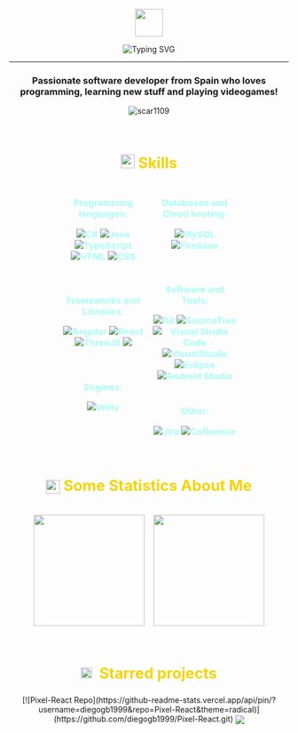 <p align="center"><picture align="center"><img align="center" src = "https://github.com/7oSkaaa/7oSkaaa/blob/main/Images/about_me.gif?raw=true" width = 50px></picture></p>
<p align="center"><img  src="https://readme-typing-svg.demolab.com?font=Fira+Code&weight=900&size=30&pause=1000&color=F7D300&center=true&width=435&lines=Hi!%F0%9F%91%8B+I'm+Diego" alt="Typing SVG" /></p>
<hr>
<h3 align="center">Passionate software developer from Spain who loves programming, learning new stuff and playing videogames!</h3>
<p align="center"> <img src="https://komarev.com/ghpvc/?username=diegogb1999&label=Profile%20views&color=blueviolet&style=flat" alt="scar1109" /></p>

<br>
<h2 align = "center" style="color:#F7D300FF;font-size: 27px;"><img src="https://media2.giphy.com/media/QssGEmpkyEOhBCb7e1/giphy.gif?cid=ecf05e47a0n3gi1bfqntqmob8g9aid1oyj2wr3ds3mg700bl&amp;rid=giphy.gif" width="25"><b> Skills</b></h2>


<div style="display: flex;justify-content: center;">

  
  <div style="width: 30%; padding-right: 1em;text-align: center;">
    <h3 align ="center" style="color:#A9FEF7;"><strong>Programming languages</strong>:</p>
<p align ="center">
<img src="https://custom-icon-badges.demolab.com/badge/C%23-%23239120.svg?logo=cshrp&logoColor=white" alt="C#">
<img src="https://img.shields.io/badge/Java-%23ED8B00.svg?logo=openjdk&logoColor=white" alt="Java"><br>
<img src="https://img.shields.io/badge/TypeScript-3178C6?logo=typescript&logoColor=white" alt="TypeScript">
<img src="https://img.shields.io/badge/HTML-%23E34F26.svg?logo=html5&logoColor=white" alt="HTML">
<img src="https://img.shields.io/badge/CSS-1572B6?logo=css3&logoColor=white" alt="CSS">

</p><br>
    <h3 align ="center" style="color:#A9FEF7;"><strong>Frameworks and Libraries</strong>:</p>
<p align ="center">
<img src="https://img.shields.io/badge/Angular-%23DD0031.svg?logo=angular&logoColor=white" alt="Angular">
<img src="https://img.shields.io/badge/React-%2320232a.svg?logo=react&logoColor=%2361DAFB" alt="React"><br>
<img src="https://img.shields.io/badge/Three.js-000?logo=threedotjs&logoColor=fff" alt="ThreeJS">
<img src="https://img.shields.io/badge/Tailwind%20CSS-%2338B2AC.svg?logo=tailwind-css&logoColor=white"></p><br>
    <h3 align ="center" style="color:#A9FEF7;"><strong>Engines</strong>:</p>
<p align ="center">
<img src="https://img.shields.io/badge/Unity-%23000000.svg?logo=unity&logoColor=white" alt="Unity"></p> </div>


  <div style="width: 30%;text-align: center;">
    <h3 align ="center" style="color:#A9FEF7;"><strong>Databases and Cloud hosting</strong>:</p>
<p align ="center">
<img src="https://img.shields.io/badge/MySQL-4479A1?logo=mysql&logoColor=white" alt="MySQL">
<img src="https://img.shields.io/badge/Firebase-039BE5?logo=Firebase&logoColor=white" alt="Firebase"></p> <br>
    <h3 align ="center" style="color:#A9FEF7;"><strong>Software and Tools</strong>:</p>
<p align ="center">
  <img src="https://img.shields.io/badge/Git-F05032?logo=git&logoColor=white" alt="Git">
  <img src="https://img.shields.io/badge/Sourcetree-0052CC?logo=sourcetree&logoColor=white" alt="SourceTree"><br>
  <img src="https://custom-icon-badges.demolab.com/badge/Visual%20Studio%20Code-0078d7.svg?logo=vsc&logoColor=white" alt="Visual Studio Code">
  <img src="https://custom-icon-badges.demolab.com/badge/Visual%20Studio-5C2D91.svg?&logo=visual-studio&logoColor=white" alt="VisualStudio"><br>
  <img src="https://img.shields.io/badge/Eclipse-FE7A16.svg?logo=Eclipse&logoColor=white" alt="Eclipse">
  <img src="https://img.shields.io/badge/Android%20Studio-3DDC84?logo=android&logoColor=white" alt="Android Studio"><br><br>
    <h3 align ="center" style="color:#A9FEF7;"><strong>Other</strong>:</p>
<p align ="center">
  <img src="https://img.shields.io/badge/Jira-0052CC?logo=jira&logoColor=white" alt="Jira">
  <img src="https://img.shields.io/badge/Confluence-172B4D?logo=confluence&logoColor=fff" alt="Cofluence"></p>
  </div>

</div>


<br>
<h2 align="center" style="color:#F7D300FF;font-size: 27px;"><img src="https://discords.com/_next/image?url=https%3A%2F%2Fcdn.discordapp.com%2Femojis%2F669588149042937907.gif%3Fv%3D1&w=64&q=75" width="25" style="vertical-align: middle;">&nbsp;<b>Some Statistics About Me</b></h2>

<div align="center" style="display: flex; align-items: stretch; justify-content: center; ">
<p align="center"><img  align="center"  src="https://github-readme-stats.vercel.app/api/top-langs/?username=diegogb1999&theme=radical" style="width: auto; height: 200px;"/></p>&nbsp;&nbsp;&nbsp;&nbsp;
<p align="center"><img  align="center"  src="https://github-readme-stats.vercel.app/api?username=diegogb1999&&theme=radical" style="width: auto; height: 200px;"/></p> </div>

<br>
<h2 align="center" style="color:#F7D300FF;font-size: 27px;"><img src="https://discords.com/_next/image?url=https%3A%2F%2Fcdn.discordapp.com%2Femojis%2F1001411643143639152.gif%3Fv%3D1&w=64&q=75" width="20">&nbsp;
<b>Starred projects</b></h2>

  <div align="center"><a style="outline: none; text-decoration: none; border: none;" href="https://github.com/diegogb1999/Pixel-React.git">
  [![Pixel-React Repo](https://github-readme-stats.vercel.app/api/pin/?username=diegogb1999&repo=Pixel-React&theme=radical)](https://github.com/diegogb1999/Pixel-React.git)
<a style="outline: none; text-decoration: none; border: none;" href="https://github.com/Abyss-Forge/ForgottenTyrants.git">
  <img align="center" src="https://github-readme-stats.vercel.app/api/pin/?username=Abyss-Forge&repo=ForgottenTyrants&theme=radical" />
</a></div>


